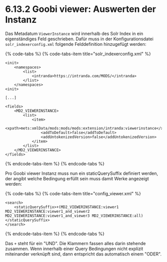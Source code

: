 # 6.13.2 Goobi viewer: Auswerten der Instanz

Das Metadatum `ViewerInstance` wird innerhalb des Solr Index in ein eigenständiges Feld geschrieben. Dafür muss in der Konfigurationsdatei `solr_indexerconfig.xml` folgende Felddefinition hinzugefügt werden:

{% code-tabs %}
{% code-tabs-item title="solr\_indexerconfig.xml" %}
```markup
<init>
    <namespaces>
        <list>
            <intranda>https://intranda.com/MODS/</intranda>
        </list>
    </namespaces>
<init>

[...]

<fields>
    <MD2_VIEWERINSTANCE>
        <list>
            <item>
                <xpath>mets:xmlData/mods:mods/mods:extension/intranda:viewerinstance</xpath>
                <addToDefault>false</addToDefault>
                <addUntokenizedVersion>false</addUntokenizedVersion>
            </item>
        </list>
    </MD2_VIEWERINSTANCE>
</fields>
```
{% endcode-tabs-item %}
{% endcode-tabs %}

Pro Goobi viewer Instanz muss nun ein staticQuerySuffix definiert werden, der angibt welche Bedingung erfüllt sein muss damit Werke angezeigt werden:

{% code-tabs %}
{% code-tabs-item title="config\_viewer.xml" %}
```markup
<search>
    <staticQuerySuffix>+(MD2_VIEWERINSTANCE:viewer1 MD2_VIEWERINSTANCE:viewer1_and_viewer2 MD2_VIEWERINSTANCE:viewer1_and_viewer3 MD2_VIEWERINSTANCE:all)</staticQuerySuffix>
</search>
```
{% endcode-tabs-item %}
{% endcode-tabs %}

Das `+` steht für ein "UND". Die Klammern fassen alles darin stehende zusammen. Wenn innerhalb einer Query Bedingungen nicht explizit miteinander verknüpft sind, dann entspricht das automatisch einem "ODER".

